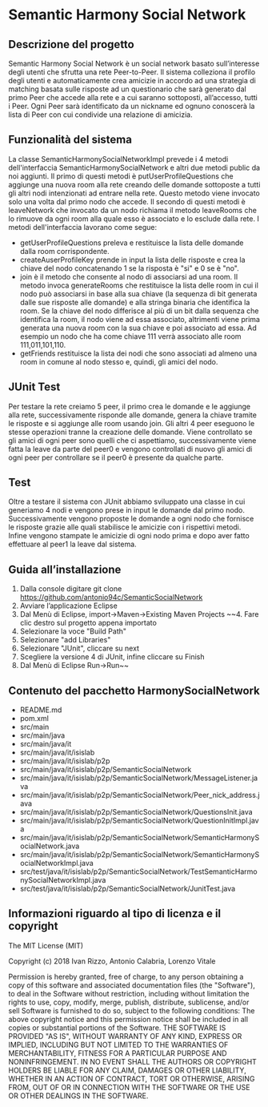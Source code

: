 # Semantic Harmony Social Network

## Descrizione del progetto
Semantic Harmony Social Network è un social network basato sull’interesse degli utenti che sfrutta una rete Peer-to-Peer. 
Il sistema colleziona il profilo degli utenti e automaticamente crea amicizie in accordo ad una strategia di matching basata sulle risposte ad un questionario che sarà generato dal primo Peer che accede alla rete e a cui saranno sottoposti, all’accesso, tutti i Peer.
Ogni Peer sarà identificato da un nickname ed ognuno conoscerà la lista di Peer con cui condivide una relazione di amicizia.


## Funzionalità del sistema
La classe SemanticHarmonySocialNetworkImpl prevede i 4 metodi dell'interfaccia SemanticHarmonySocialNetwork e altri due metodi public da noi aggiunti.
Il primo di questi metodi è putUserProfileQuestions che aggiunge una nuova room alla rete creando delle domande sottoposte a tutti gli altri nodi intenzionati ad entrare nella rete. Questo metodo viene invocato solo una volta dal primo nodo che accede.
Il secondo di questi metodi è leaveNetwork che invocato da un nodo richiama il metodo leaveRooms che lo rimuove da ogni room alla quale esso è associato e lo esclude dalla rete.
I metodi dell'interfaccia lavorano come segue:
* getUserProfileQuestions preleva e restituisce la lista delle domande dalla room corrispondente.
* createAuserProfileKey prende in input la lista delle risposte e crea la chiave del nodo concatenando 1 se la risposta è "si" e 0 se è "no".
* join è il metodo che consente al nodo di associarsi ad una room. Il metodo invoca generateRooms che restituisce la lista delle room in cui il nodo può associarsi in base alla sua chiave (la sequenza di bit generata dalle sue risposte alle domande) e alla stringa binaria che identifica la room. Se la chiave del nodo differisce al più di un bit dalla sequenza che identifica la room, il nodo viene ad essa associato, altrimenti viene prima generata una nuova room con la sua chiave e poi associato ad essa. Ad esempio un nodo che ha come chiave 111 verrà associato alle room 111,011,101,110.
* getFriends restituisce la lista dei nodi che sono associati ad almeno una room in comune al nodo stesso e, quindi, gli amici del nodo.


## JUnit Test
Per testare la rete creiamo 5 peer, il primo crea le domande e le aggiunge alla rete, successivamente risponde alle domande, genera la chiave tramite le risposte e si aggiunge alle room usando join. Gli altri 4 peer eseguono le stesse operazioni tranne la creazione delle domande. Viene controllato se gli amici di ogni peer sono quelli che ci aspettiamo, successivamente viene fatta la leave da parte del peer0 e vengono controllati di nuovo gli amici di ogni peer per controllare se il peer0 è presente da qualche parte.

## Test
Oltre a testare il sistema con JUnit abbiamo sviluppato una classe in cui generiamo 4 nodi e vengono prese in input le domande dal primo nodo. Successivamente vengono proposte le domande a ogni nodo che fornisce le risposte grazie alle quali stabilisce le amicizie con i rispettivi metodi. Infine vengono stampate le amicizie di ogni nodo prima e dopo aver fatto effettuare al peer1 la leave dal sistema.


## Guida all’installazione
1. Dalla console digitare git clone https://github.com/antonio94c/SemanticSocialNetwork
2. Avviare l’applicazione Eclipse
3. Dal Menù di Eclipse, import->Maven->Existing Maven Projects
~~4. Fare clic destro sul progetto appena importato
5. Selezionare la voce "Build Path"
6. Selezionare "add Libraries"
7. Selezionare "JUnit", cliccare su next
8. Scegliere la versione 4 di JUnit, infine cliccare su Finish
9. Dal Menù di Eclipse Run->Run~~

## Contenuto del pacchetto HarmonySocialNetwork
* README.md
* pom.xml
* src/main
* src/main/java
* src/main/java/it
* src/main/java/it/isislab
* src/main/java/it/isislab/p2p
* src/main/java/it/isislab/p2p/SemanticSocialNetwork
* src/main/java/it/isislab/p2p/SemanticSocialNetwork/MessageListener.java
* src/main/java/it/isislab/p2p/SemanticSocialNetwork/Peer_nick_address.java
* src/main/java/it/isislab/p2p/SemanticSocialNetwork/QuestionsInit.java
* src/main/java/it/isislab/p2p/SemanticSocialNetwork/QuestionInitImpl.java
* src/main/java/it/isislab/p2p/SemanticSocialNetwork/SemanticHarmonySocialNetwork.java
* src/main/java/it/isislab/p2p/SemanticSocialNetwork/SemanticHarmonySocialNetworkImpl.java
* src/test/java/it/isislab/p2p/SemanticSocialNetwork/TestSemanticHarmonySocialNetworkImpl.java
* src/test/java/it/isislab/p2p/SemanticSocialNetwork/JunitTest.java


## Informazioni riguardo al tipo di licenza e il copyright

The MIT License (MIT)

Copyright (c) 2018 Ivan Rizzo, Antonio Calabria, Lorenzo Vitale

Permission is hereby granted, free of charge, to any person obtaining a copy of this software and associated documentation files (the "Software"), to deal in the Software without restriction, including without limitation the rights to use, copy, modify, merge, publish, distribute, sublicense, and/or sell
Software is furnished to do so, subject to the following conditions:
The above copyright notice and this permission notice shall be included in all copies or substantial portions of the Software.
THE SOFTWARE IS PROVIDED "AS IS", WITHOUT WARRANTY OF ANY KIND, EXPRESS OR IMPLIED, INCLUDING BUT NOT LIMITED TO THE WARRANTIES OF MERCHANTABILITY, FITNESS FOR A PARTICULAR PURPOSE AND NONINFRINGEMENT. IN NO EVENT SHALL THE AUTHORS OR COPYRIGHT HOLDERS BE LIABLE FOR ANY CLAIM, DAMAGES OR OTHER LIABILITY, WHETHER IN AN ACTION OF CONTRACT, TORT OR OTHERWISE, ARISING FROM, OUT OF OR IN CONNECTION WITH THE SOFTWARE OR THE USE OR OTHER DEALINGS IN THE SOFTWARE.
